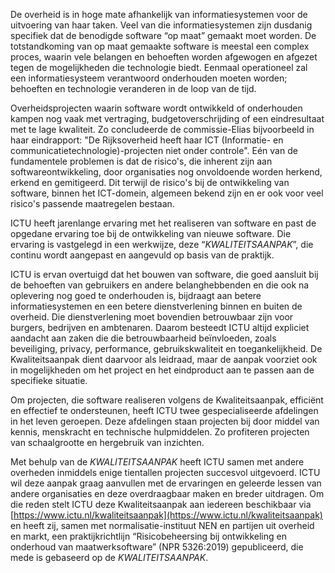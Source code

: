 De overheid is in hoge mate afhankelijk van informatiesystemen voor de uitvoering van haar taken. Veel van die informatiesystemen zijn dusdanig specifiek dat de benodigde software “op maat” gemaakt moet worden. De totstandkoming van op maat gemaakte software is meestal een complex proces, waarin vele belangen en behoeften worden afgewogen en afgezet tegen de mogelijkheden die technologie biedt. Eenmaal operationeel zal een informatiesysteem verantwoord onderhouden moeten worden; behoeften en technologie veranderen in de loop van de tijd.

Overheidsprojecten waarin software wordt ontwikkeld of onderhouden kampen nog vaak met vertraging, budgetoverschrijding of een eindresultaat met te lage kwaliteit. Zo concludeerde de commissie-Elias bijvoorbeeld in haar eindrapport: "De Rijksoverheid heeft haar ICT (Informatie- en communicatietechnologie)-projecten niet onder controle". Eén van de fundamentele problemen is dat de risico's, die inherent zijn aan softwareontwikkeling, door organisaties nog onvoldoende worden herkend, erkend en gemitigeerd. Dit terwijl de risico's bij de ontwikkeling van software, binnen het ICT-domein, algemeen bekend zijn en er ook voor veel risico's passende maatregelen bestaan.

ICTU heeft jarenlange ervaring met het realiseren van software en past de opgedane ervaring toe bij de ontwikkeling van nieuwe software. Die ervaring is vastgelegd in een werkwijze, deze “$KWALITEITSAANPAK$”, die continu wordt aangepast en aangevuld op basis van de praktijk.

ICTU is ervan overtuigd dat het bouwen van software, die goed aansluit bij de behoeften van gebruikers en andere belanghebbenden en die ook na oplevering nog goed te onderhouden is, bijdraagt aan betere informatiesystemen en een betere dienstverlening binnen en buiten de overheid. Die dienstverlening moet bovendien betrouwbaar zijn voor burgers, bedrijven en ambtenaren. Daarom besteedt ICTU altijd expliciet aandacht aan zaken die die betrouwbaarheid beïnvloeden, zoals beveiliging, privacy, performance, gebruikskwaliteit en toegankelijkheid. De Kwaliteitsaanpak dient daarvoor als leidraad, maar de aanpak voorziet ook in mogelijkheden om het project en het eindproduct aan te passen aan de specifieke situatie.

Om projecten, die software realiseren volgens de Kwaliteitsaanpak, efficiënt en effectief te ondersteunen, heeft ICTU twee gespecialiseerde afdelingen in het leven geroepen. Deze afdelingen staan projecten bij door middel van kennis, menskracht en technische hulpmiddelen. Zo profiteren projecten van schaalgrootte en hergebruik van inzichten.

Met behulp van de $KWALITEITSAANPAK$ heeft ICTU samen met andere overheden inmiddels enige tientallen projecten succesvol uitgevoerd. ICTU wil deze aanpak graag aanvullen met de ervaringen en geleerde lessen van andere organisaties en deze overdraagbaar maken en breder uitdragen. Om die reden stelt ICTU deze Kwaliteitsaanpak aan iedereen beschikbaar via [https://www.ictu.nl/kwaliteitsaanpak](https://www.ictu.nl/kwaliteitsaanpak) en heeft zij, samen met normalisatie-instituut NEN en partijen uit overheid en markt, een praktijkrichtlijn “Risicobeheersing bij ontwikkeling en onderhoud van maatwerksoftware” (NPR 5326:2019) gepubliceerd, die mede is gebaseerd op de $KWALITEITSAANPAK$.
